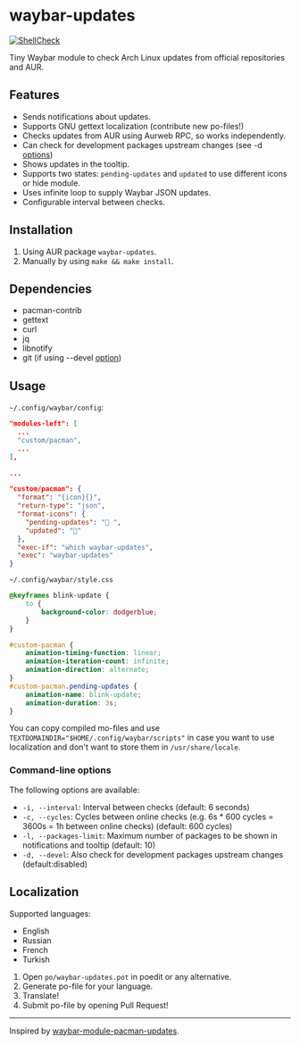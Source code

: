 # waybar-updates

[![ShellCheck](https://github.com/L11R/waybar-updates/actions/workflows/shellcheck.yml/badge.svg)](https://github.com/L11R/waybar-updates/actions/workflows/shellcheck.yml)

Tiny Waybar module to check Arch Linux updates from official repositories and AUR.

## Features
- Sends notifications about updates.
- Supports GNU gettext localization (contribute new po-files!)
- Checks updates from AUR using Aurweb RPC, so works independently.
- Can check for development packages upstream changes (see -d [options](#command-line-options))
- Shows updates in the tooltip.
- Supports two states: `pending-updates` and `updated` to use different icons or hide module.
- Uses infinite loop to supply Waybar JSON updates.
- Configurable interval between checks.

## Installation

1. Using AUR package `waybar-updates`.
2. Manually by using `make && make install`.

## Dependencies

- pacman-contrib
- gettext
- curl
- jq
- libnotify
- git (if using --devel [option](#command-line-options))

## Usage

`~/.config/waybar/config`:

```json
"modules-left": [
  ...
  "custom/pacman",
  ...
],

...

"custom/pacman": {
  "format": "{icon}{}",
  "return-type": "json",
  "format-icons": {
    "pending-updates": " ",
    "updated": ""
  },
  "exec-if": "which waybar-updates",
  "exec": "waybar-updates"
}
```

`~/.config/waybar/style.css`

```css
@keyframes blink-update {
	to {
		background-color: dodgerblue;
	}
}

#custom-pacman {
	animation-timing-function: linear;
	animation-iteration-count: infinite;
	animation-direction: alternate;
}
#custom-pacman.pending-updates {
	animation-name: blink-update;
	animation-duration: 3s;
}
```

You can copy compiled mo-files and use `TEXTDOMAINDIR="$HOME/.config/waybar/scripts"` in case you want
to use localization and don't want to store them in `/usr/share/locale`.

### Command-line options
The following options are available:
- `-i, --interval`: Interval between checks (default: 6 seconds)
- `-c, --cycles`: Cycles between online checks (e.g. 6s * 600 cycles = 3600s = 1h between online checks) (default: 600 cycles)
- `-l, --packages-limit`: Maximum number of packages to be shown in notifications and tooltip (default: 10)
- `-d, --devel`: Also check for development packages upstream changes (default:disabled)


## Localization

Supported languages:

- English
- Russian
- French
- Turkish

1. Open `po/waybar-updates.pot` in poedit or any alternative.
2. Generate po-file for your language.
3. Translate!
4. Submit po-file by opening Pull Request!

---

Inspired by [waybar-module-pacman-updates](https://github.com/coffebar/waybar-module-pacman-updates).
